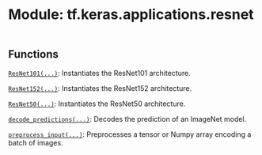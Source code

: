 <div itemscope itemtype="http://developers.google.com/ReferenceObject">
<meta itemprop="name" content="tf.keras.applications.resnet" />
<meta itemprop="path" content="Stable" />
</div>

# Module: tf.keras.applications.resnet

<!-- Insert buttons and diff -->

<table class="tfo-notebook-buttons tfo-api nocontent" align="left">

</table>







## Functions

[`ResNet101(...)`](../../../tf/keras/applications/resnet/ResNet101.md): Instantiates the ResNet101 architecture.

[`ResNet152(...)`](../../../tf/keras/applications/resnet/ResNet152.md): Instantiates the ResNet152 architecture.

[`ResNet50(...)`](../../../tf/keras/applications/resnet50/ResNet50.md): Instantiates the ResNet50 architecture.

[`decode_predictions(...)`](../../../tf/keras/applications/resnet50/decode_predictions.md): Decodes the prediction of an ImageNet model.

[`preprocess_input(...)`](../../../tf/keras/applications/resnet50/preprocess_input.md): Preprocesses a tensor or Numpy array encoding a batch of images.

